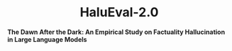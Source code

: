 <div align="center">

# HaluEval-2.0

</div>

**The Dawn After the Dark: An Empirical Study on Factuality Hallucination in Large Language Models**
